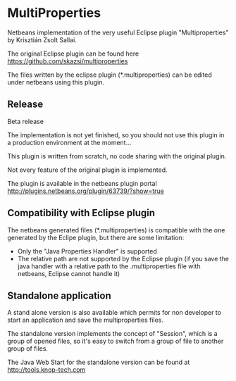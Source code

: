 # MultiProperties
Netbeans implementation of the very useful Eclipse plugin "Multiproperties" by Krisztián Zsolt Sallai.

The original Eclipse plugin can be found here https://github.com/skazsi/multiproperties

The files written by the eclipse plugin (*.multiproperties) can be edited under
netbeans using this plugin.

## Release
Beta release

The implementation is not yet finished, so you should not use this plugin in a
production environment at the moment...

This plugin is written from scratch, no code sharing with the original plugin.

Not every feature of the original plugin is implemented.

The plugin is available in the netbeans plugin portal http://plugins.netbeans.org/plugin/63739/?show=true

## Compatibility with Eclipse plugin
The netbeans generated files (*.multiproperties) is compatible with the one
generated by the Eclipe plugin, but there are some limitation:

- Only the "Java Properties Handler" is supported
- The relative path are not supported by the Eclipse plugin (if you save the
  java handler with a relative path to the .multiproperties file with netbeans,
  Eclipse cannot handle it)

## Standalone application

A stand alone version is also available which permits for non developer to start
an application and save the multiproperties files.

The standalone version implements the concept of "Session", which is a group of opened
files, so it's easy to switch from a group of file to another group of files.

The Java Web Start for the standalone version can be found at
http://tools.knop-tech.com